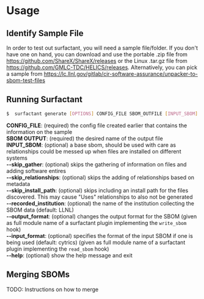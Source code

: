 # Usage

## Identify Sample File

In order to test out surfactant, you will need a sample file/folder. If you don't have one on hand, you can download and use the portable .zip file from https://github.com/ShareX/ShareX/releases or the Linux .tar.gz file from https://github.com/GMLC-TDC/HELICS/releases. Alternatively, you can pick a sample from https://lc.llnl.gov/gitlab/cir-software-assurance/unpacker-to-sbom-test-files

## Running Surfactant

```bash
$  surfactant generate [OPTIONS] CONFIG_FILE SBOM_OUTFILE [INPUT_SBOM]
```

**CONFIG_FILE**: (required) the config file created earlier that contains the information on the sample\
**SBOM OUTPUT**: (required) the desired name of the output file\
**INPUT_SBOM**: (optional) a base sbom, should be used with care as relationships could be messed up when files are installed on different systems\
**--skip_gather**: (optional) skips the gathering of information on files and adding software entires\
**--skip_relationships**: (optional) skips the adding of relationships based on metadata\
**--skip_install_path**: (optional) skips including an install path for the files discovered. This may cause "Uses" relationships to also not be generated\
**--recorded_institution**: (optional) the name of the institution collecting the SBOM data (default: LLNL)\
**--output_format**: (optional) changes the output format for the SBOM (given as full module name of a surfactant plugin implementing the `write_sbom` hook)\
**--input_format**: (optional) specifies the format of the input SBOM if one is being used (default: cytrics) (given as full module name of a surfactant plugin implementing the `read_sbom` hook)\
**--help**: (optional) show the help message and exit


## Merging SBOMs

TODO: Instructions on how to merge
